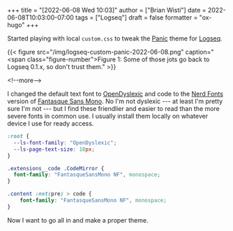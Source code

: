 +++
title = "[2022-06-08 Wed 10:03]"
author = ["Brian Wisti"]
date = 2022-06-08T10:03:00-07:00
tags = ["Logseq"]
draft = false
formatter = "ox-hugo"
+++

Started playing with local `custom.css` to tweak the [Panic](https://github.com/sokirill/logseq-panic-theme) theme for [Logseq](https://logseq.com).

{{< figure src="/img/logseq-custom-panic-2022-06-08.png" caption="<span class=\"figure-number\">Figure 1: </span>Some of those jots go back to Logseq 0.1.x, so don't trust them." >}}

&lt;!--more--&gt;

I changed the default text font to [OpenDyslexic](https://opendyslexic.org) and code to the [Nerd Fonts](https://www.nerdfonts.com) version of [Fantasque Sans Mono](https://github.com/belluzj/fantasque-sans). No I'm not dyslexic --- at least I'm pretty sure I'm not --- but I find these friendlier and easier to read than the more severe fonts in common use. I usually install them locally on whatever device I use for ready access.

```css
:root {
  --ls-font-family: "OpenDyslexic";
  --ls-page-text-size: 18px;
}

.extensions__code .CodeMirror {
  font-family: "FantasqueSansMono NF", monospace;
}

.content :not(pre) > code {
    font-family: "FantasqueSansMono NF", monospace;
}
```

Now I want to go all in and make a proper theme.
